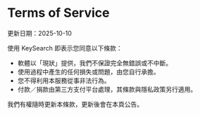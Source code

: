 # Terms of Service
更新日期：2025-10-10

使用 KeySearch 即表示您同意以下條款：

- 軟體以「現狀」提供，我們不保證完全無錯誤或不中斷。  
- 使用過程中產生的任何損失或問題，由您自行承擔。  
- 您不得利用本服務從事非法行為。  
- 付款／捐款由第三方支付平台處理，其條款與隱私政策另行適用。  

我們有權隨時更新本條款，更新後會在本頁公告。